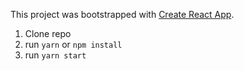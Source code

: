 This project was bootstrapped with [Create React App](https://github.com/facebookincubator/create-react-app).

1. Clone repo 
2. run ```yarn``` or ```npm install```
3. run ```yarn start```
